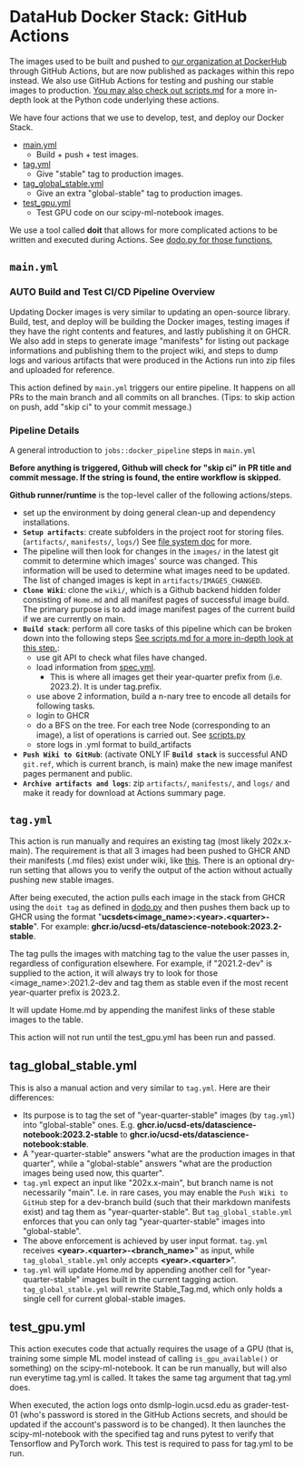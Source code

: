 # DataHub Docker Stack: GitHub Actions

The images used to be built and pushed to [our organization at DockerHub](https://hub.docker.com/orgs/ucsdets/members) through GitHub Actions, but are now published as packages within this repo instead. We also use GitHub Actions for testing and pushing our stable images to production. [You may also check out scripts.md](/Documentation/scripts.md) for a more in-depth look at the Python code underlying these actions.

We have four actions that we use to develop, test, and deploy our Docker Stack.

- [main.yml](../.github/workflows/main.yml)
  - Build + push + test images.
- [tag.yml](../.github/workflows/tag.yml)
  - Give "stable" tag to production images.
- [tag_global_stable.yml](../.github/workflows/tag_global_stable.yml)
  - Give an extra "global-stable" tag to production images.
- [test_gpu.yml](../.github/workflows/test_gpu.yml)
  - Test GPU code on our scipy-ml-notebook images.

We use a tool called **doit** that allows for more complicated actions to be written and executed during Actions. See [dodo.py for those functions.](/dodo.py)

## `main.yml`

### AUTO Build and Test CI/CD Pipeline Overview

Updating Docker images is very similar to updating an open-source library.
Build, test, and deploy will be building the Docker images, testing images if
they have the right contents and features, and lastly publishing it on
GHCR. We also add in steps to generate image "manifests" for listing out
package informations and publishing them to the project wiki, and steps to
dump logs and various artifacts that were produced in the Actions run into
zip files and uploaded for reference.

This action defined by `main.yml` triggers our entire pipeline. It happens on all PRs to the main branch and all commits on all branches. (Tips: to skip action on push, add "skip ci" to your commit message.)

### Pipeline Details

A general introduction to `jobs::docker_pipeline` steps in `main.yml`

**Before anything is triggered, Github will check for "skip ci" in PR title and commit message. If the string is found, the entire workflow is skipped.**

**Github runner/runtime** is the top-level caller of the following actions/steps.

- set up the environment by doing general clean-up and dependency installations.
- **`Setup artifacts`**: create subfolders in the project root for storing files.
(`artifacts/`, `manifests/`, `logs/`) See [file system doc](./scripts.md#file-system) for more.
- The pipeline will then look for changes in the `images/` in the latest git
commit to determine which images' source was changed. This information will be used to determine
what images need to be updated. The list of changed images is kept in
`artifacts/IMAGES_CHANGED`.
- **`Clone Wiki`**: clone the `wiki/`, which is a Github backend hidden folder consisting of
`Home.md` and all manifest pages of successful image build. The primary purpose is to add image manifest pages of the current build if we are currently on main.
- **`Build stack`**: perform all core tasks of this pipeline which can be broken down into
the following steps [See scripts.md for a more in-depth look at this step.](./scripts.md):
  - use git API to check what files have changed.
  - load information from [spec.yml](../images/spec.yml).
    - This is where all images get their year-quarter prefix from (i.e. 2023.2). It is under tag.prefix.  
  - use above 2 information, build a n-nary tree to encode all details for following tasks.
  - login to GHCR
  - do a BFS on the tree. For each tree Node (corresponding to an image), a list of operations is carried out. See [scripts.py](scripts.md/#the-build-process)
  - store logs in .yml format to build_artifacts
- **`Push Wiki to GitHub`**: (activate ONLY IF **`Build stack`** is successful AND `git.ref`, which is current branch, is main) make the new image manifest pages permanent and public.
- **`Archive artifacts and logs`**: zip `artifacts/`, `manifests/`, and `logs/` and make it ready
  for download at Actions summary page.

## `tag.yml`

This action is run manually and requires an existing tag (most likely 202x.x-main). The requirement is that all 3 images had been pushed to GHCR AND their manifests (.md files) exist under wiki, like [this](https://github.com/ucsd-ets/datahub-docker-stack/wiki/ucsdets-scipy-ml-notebook-2023.2-main). There is an optional dry-run setting that allows you to verify the output of the action without actually pushing new stable images.

After being executed, the action pulls each image in the stack from GHCR using the ``doit tag`` as defined in [dodo.py](/dodo.py) and then pushes them back up to GHCR using the format "**ucsdets\<image_name\>:\<year\>.\<quarter\>-stable**". For example: **ghcr.io/ucsd-ets/datascience-notebook:2023.2-stable**.

The tag pulls the images with matching tag to the value the user passes in, regardless of configuration elsewhere. For example, if "2021.2-dev" is supplied to the action, it will always try to look for those <image_name>:2021.2-dev and tag them as stable even if the most recent year-quarter prefix is 2023.2.

It will update Home.md by appending the manifest links of these stable images to the table.

This action will not run until the test_gpu.yml has been run and passed.

## tag_global_stable.yml

This is also a manual action and very similar to `tag.yml`. Here are their differences:

- Its purpose is to tag the set of "year-quarter-stable" images (by `tag.yml`) into "global-stable" ones. E.g. **ghcr.io/ucsd-ets/datascience-notebook:2023.2-stable** to **ghcr.io/ucsd-ets/datascience-notebook:stable**.
- A "year-quarter-stable" answers "what are the production images in that quarter", while a "global-stable" answers "what are the production images being used now, this quarter".
- `tag.yml` expect an input like "202x.x-main", but branch name is not necessarily "main". I.e. in rare cases, you may enable the `Push Wiki to GitHub` step for a dev-branch build (such that their markdown manifests exist) and tag them as "year-quarter-stable". But `tag_global_stable.yml` enforces that you can only tag "year-quarter-stable" images into "global-stable".
- The above enforcement is achieved by user input format. `tag.yml` receives **\<year\>.\<quarter\>-<branch_name>**" as input, while `tag_global_stable.yml` only accepts **\<year\>.\<quarter\>**".
- `tag.yml` will update Home.md by appending another cell for "year-quarter-stable" images built in the current tagging action. `tag_global_stable.yml` will rewrite Stable_Tag.md, which only holds a single cell for current global-stable images.

## test_gpu.yml

This action executes code that actually requires the usage of a GPU (that is, training some simple ML model instead of calling `is_gpu_available()` or something) on the scipy-ml-notebook. It can be run manually, but will also run everytime tag.yml is called. It takes the same tag argument that tag.yml does.

When executed, the action logs onto dsmlp-login.ucsd.edu as grader-test-01 (who's password is stored in the GitHub Actions secrets, and should be updated if the account's password is to be changed). It then launches the scipy-ml-notebook with the specified tag and runs pytest to verify that Tensorflow and PyTorch work. This test is required to pass for tag.yml to be run.
